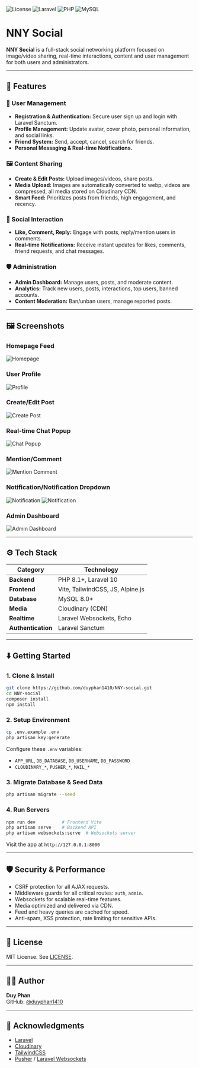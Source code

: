 ![License](https://img.shields.io/badge/license-MIT-blue.svg)
![Laravel](https://img.shields.io/badge/Laravel-10-red.svg)
![PHP](https://img.shields.io/badge/PHP-8.1+-blue.svg)
![MySQL](https://img.shields.io/badge/MySQL-8.0+-orange.svg)
# NNY Social

**NNY Social** is a full-stack social networking platform focused on image/video sharing, real-time interactions, content and user management for both users and administrators.

---

## 🚀 Features

### 👤 User Management
- **Registration & Authentication:** Secure user sign up and login with Laravel Sanctum.
- **Profile Management:** Update avatar, cover photo, personal information, and social links.
- **Friend System:** Send, accept, cancel, search for friends.
- **Personal Messaging & Real-time Notifications.**

### 🖼️ Content Sharing
- **Create & Edit Posts:** Upload images/videos, share posts.
- **Media Upload:** Images are automatically converted to webp, videos are compressed, all media stored on Cloudinary CDN.
- **Smart Feed:** Prioritizes posts from friends, high engagement, and recency.

### 💬 Social Interaction
- **Like, Comment, Reply:** Engage with posts, reply/mention users in comments.
- **Real-time Notifications:** Receive instant updates for likes, comments, friend requests, and chat messages.

### 🛡️ Administration
- **Admin Dashboard:** Manage users, posts, and moderate content.
- **Analytics:** Track new users, posts, interactions, top users, banned accounts.
- **Content Moderation:** Ban/unban users, manage reported posts.

---

## 🖼️ Screenshots

### Homepage Feed
![Homepage](screenshots/homepage.png)

### User Profile
![Profile](screenshots/profile.png)

### Create/Edit Post
![Create Post](screenshots/create-post.png)

### Real-time Chat Popup
![Chat Popup](screenshots/chat-popup.png)

### Mention/Comment
![Mention Comment](screenshots/mention-comment.png)

### Notification/Notification Dropdown
![Notification](screenshots/notification.png)
![Notification](screenshots/notification-dropdown.png)

### Admin Dashboard
![Admin Dashboard](screenshots/admin-dashboard.png)

---

## ⚙️ Tech Stack

| Category        | Technology                  |
|-----------------|----------------------------|
| **Backend**     | PHP 8.1+, Laravel 10       |
| **Frontend**    | Vite, TailwindCSS, JS, Alpine.js |
| **Database**    | MySQL 8.0+                 |
| **Media**       | Cloudinary (CDN)           |
| **Realtime**    | Laravel Websockets, Echo   |
| **Authentication** | Laravel Sanctum         |

---

## ⬇️ Getting Started

### 1. Clone & Install
```bash
git clone https://github.com/duyphan1410/NNY-social.git
cd NNY-social
composer install
npm install
```

### 2. Setup Environment
```bash
cp .env.example .env
php artisan key:generate
```
Configure these `.env` variables:  
- `APP_URL`, `DB_DATABASE`, `DB_USERNAME`, `DB_PASSWORD`  
- `CLOUDINARY_*`, `PUSHER_*`, `MAIL_*`

### 3. Migrate Database & Seed Data
```bash
php artisan migrate --seed
```

### 4. Run Servers
```bash
npm run dev          # Frontend Vite
php artisan serve    # Backend API
php artisan websockets:serve  # Websockets server
```
Visit the app at `http://127.0.0.1:8000`

---

## 🛡️ Security & Performance

- CSRF protection for all AJAX requests.
- Middleware guards for all critical routes: `auth`, `admin`.
- Websockets for scalable real-time features.
- Media optimized and delivered via CDN.
- Feed and heavy queries are cached for speed.
- Anti-spam, XSS protection, rate limiting for sensitive APIs.

---

## 📝 License
MIT License. See [LICENSE](LICENSE.md).

---

## 🙋‍♂️ Author
**Duy Phan**  
GitHub: [@duyphan1410](https://github.com/duyphan1410)

---

## 📢 Acknowledgments
- [Laravel](https://laravel.com/)
- [Cloudinary](https://cloudinary.com/)
- [TailwindCSS](https://tailwindcss.com/)
- [Pusher](https://pusher.com/) / [Laravel Websockets](https://beyondco.de/docs/laravel-websockets)
